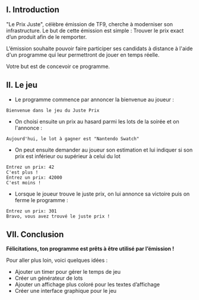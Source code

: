 ## I. Introduction

"Le Prix Juste", célèbre émission de TF9, cherche à moderniser son infrastructure. Le but de cette émission est simple : Trouver le prix exact d’un produit afin de le remporter.

L’émission souhaite pouvoir faire participer ses candidats à distance à l'aide d'un programme qui leur permettront de jouer en temps réelle.

Votre but est de concevoir ce programme.

## II. Le jeu

- Le programme commence par annoncer la bienvenue au joueur :

```
Bienvenue dans le jeu du Juste Prix
```

- On choisi ensuite un prix au hasard parmi les lots de la soirée et on l'annonce :

```
Aujourd'hui, le lot à gagner est "Nantendo Swatch"
```

- On peut ensuite demander au joueur son estimation et lui indiquer si son prix est inférieur ou supérieur à celui du lot

```
Entrez un prix: 42
C'est plus !
Entrez un prix: 42000
C'est moins !
```

- Lorsque le joueur trouve le juste prix, on lui annonce sa victoire puis on ferme le programme :

```
Entrez un prix: 301
Bravo, vous avez trouvé le juste prix !
```
	

## VII. Conclusion

**Félicitations, ton programme est prêts à être utilisé par l’émission !**

Pour aller plus loin, voici quelques idées :

- Ajouter un timer pour gérer le temps de jeu
- Créer un générateur de lots
- Ajouter un affichage plus coloré pour les textes d’affichage
- Créer une interface graphique pour le jeu
